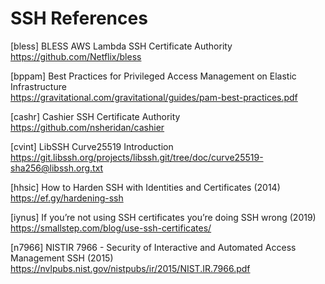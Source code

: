 # SSH References

[bless] BLESS AWS Lambda SSH Certificate Authority  
https://github.com/Netflix/bless

[bppam] Best Practices for Privileged Access Management on Elastic Infrastructure  
https://gravitational.com/gravitational/guides/pam-best-practices.pdf

[cashr] Cashier SSH Certificate Authority
https://github.com/nsheridan/cashier

[cvint] LibSSH Curve25519 Introduction  
https://git.libssh.org/projects/libssh.git/tree/doc/curve25519-sha256@libssh.org.txt

[hhsic] How to Harden SSH with Identities and Certificates (2014)  
https://ef.gy/hardening-ssh

[iynus] If you’re not using SSH certificates you’re doing SSH wrong (2019)  
https://smallstep.com/blog/use-ssh-certificates/

[n7966] NISTIR 7966 - Security of Interactive and Automated Access Management SSH (2015)  
https://nvlpubs.nist.gov/nistpubs/ir/2015/NIST.IR.7966.pdf
